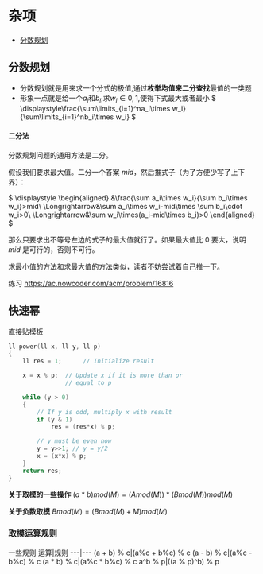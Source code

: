 # 杂项
<!--TOC-->
- [分数规划](#分数规划)
<!--TOC-->


## 分数规划
- 分数规划就是用来求一个分式的极值,通过**枚举均值来二分查找**最值的一类题
- 形象一点就是给一个$a_i$和$b_i$,求$w_i\in{0,1}$,使得下式最大或者最小
$ \displaystyle\frac{\sum\limits_{i=1}^na_i\times w_i}{\sum\limits_{i=1}^nb_i\times w_i} $
#### 二分法
分数规划问题的通用方法是二分。

假设我们要求最大值。二分一个答案 $mid$，然后推式子（为了方便少写了上下界）：

$ \displaystyle \begin{aligned} &\frac{\sum a_i\times w_i}{\sum b_i\times w_i}>mid\ \Longrightarrow&\sum a_i\times w_i-mid\times \sum b_i\cdot w_i>0\ \Longrightarrow&\sum w_i\times(a_i-mid\times b_i)>0 \end{aligned} $

那么只要求出不等号左边的式子的最大值就行了。如果最大值比 $0$ 要大，说明 $mid$ 是可行的，否则不可行。

求最小值的方法和求最大值的方法类似，读者不妨尝试着自己推一下。

练习 https://ac.nowcoder.com/acm/problem/16816

## 快速幂
直接贴模板
```c++
ll power(ll x, ll y, ll p)
{
    ll res = 1;      // Initialize result

    x = x % p;  // Update x if it is more than or 
                // equal to p

    while (y > 0)
    {
        // If y is odd, multiply x with result
        if (y & 1)
            res = (res*x) % p;

        // y must be even now
        y = y>>1; // y = y/2
        x = (x*x) % p;  
    }
    return res;
}
```

**关于取模的一些操作**
$(a*b)mod(M) = (Amod(M))*(Bmod(M))mod(M)$


**关于负数取模**
$Bmod(M) = (Bmod(M)+M)mod(M)$

### 取模运算规则
一些规则
运算|规则
---|---
(a + b) % c|(a%c + b%c) % c
(a - b) % c|(a%c - b%c) % c
(a * b) % c|(a%c * b%c) % c
a^b % p|((a % p)^b) % p